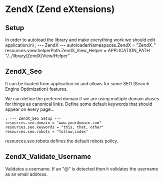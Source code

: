 ZendX (Zend eXtensions)
=======================

Setup
-----
In order to autoload the library and make everything work we should edit
application.ini
    ; --- ZendX ---
    autoloaderNamespaces.ZendX = "ZendX_"
    resources.view.helperPath.ZendX_View_Helper = APPLICATION_PATH "/../library/ZendX/View/Helper"

ZendX_Seo
---------
It can be loaded from application.ini and allows for some SEO (Search Engine Optimization) features.

We can define the prefered domain if we are using multiple domain aliases 
for things as canonical links. Define some default keywords that should
appear on every page...

    ; --- ZendX_Seo Setup ---
    resources.seo.domain = "www.yourdomain.com"
    resources.seo.keywords = "this, that, other"
	resources.seo.robots = "follow,index"
	
resources.seo.robots defines the default robots policy.
   

ZendX_Validate_Username
-----------------------

Validates a username. If an "@" is detected then it validates the 
username as an email address.